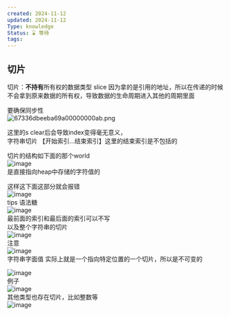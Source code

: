 ```yaml
---
created: 2024-11-12
updated: 2024-11-12
Type: knowledge
Status: ⌛️ 等待
tags:
---
```

## 切片

切片：**不持有**所有权的数据类型 slice  因为拿的是引用的地址，所以在传递的时候不会拿到原来数据的所有权，导致数据的生命周期进入其他的周期里面
  
要确保同步性  
![67336dbeeba69a00000000ab.png](https://obsidian-pic-1317906728.cos.ap-nanjing.myqcloud.com/obsidian/67336dbeeba69a00000000ab.png)
  
这里的s clear后会导致index变得毫无意义，  
字符串切片 【开始索引...结束索引】这里的结束索引是不包括的  
  
切片的结构如下面的那个world  
![image](67336ea7eba69a00000000c0/67336ea7eba69a00000000bf.png)  
是直接指向heap中存储的字符值的  
  
这样这下面这部分就会报错  
![image](67336fceeba69a00000000d9/67336fceeba69a00000000d8.png)  
tips 语法糖  
![image](67336ff9eba69a00000000e8/67336ff9eba69a00000000e7.png)  
最前面的索引和最后面的索引可以不写  
以及整个字符串的切片  
![image](6733702deba69a00000000f5/6733702deba69a00000000f4.png)  
注意  
![image](6733708deba69a0000000104/6733708deba69a0000000103.png)  
字符串字面值 实际上就是一个指向特定位置的一个切片，所以是不可变的  
  
![image](6733721ceba69a000000011c/6733721ceba69a000000011b.png)  
例子  
![image](67337240eba69a000000012b/67337240eba69a000000012a.png)  
其他类型也存在切片，比如整数等  
![image](673372fceba69a000000013a/673372fceba69a0000000139.png)
